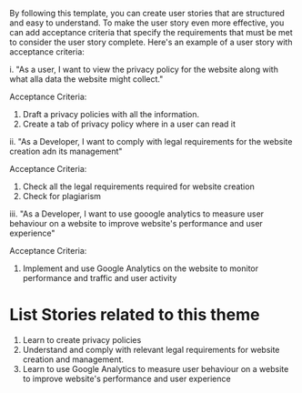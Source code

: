 By following this template, you can create user stories that are structured and easy to understand. To make the user story even more effective, you can add acceptance criteria that specify the requirements that must be met to consider the user story complete. Here's an example of a user story with acceptance criteria:

i. "As a user, I want to view the privacy policy for the website along with what alla data the website might collect."

Acceptance Criteria:

1. Draft a privacy policies with all the information.
2. Create a tab of privacy policy where in a user can read it 


ii. "As a Developer, I want to comply with legal requirements for the website creation adn its management"

Acceptance Criteria:

1. Check all the legal requirements required for website creation 
2. Check for plagiarism  


iii. "As a Developer, I want to use gooogle analytics to measure user behaviour on a website to improve website's performance and user experience"

Acceptance Criteria:

1. Implement and use Google Analytics on the website to monitor performance and traffic and user activity


# List Stories related to this theme
1. Learn to create privacy policies 
2. Understand and comply with relevant legal requirements for website creation and management.
3. Learn to use Google Analytics to measure user behaviour on a website to improve website's performance and user experience  